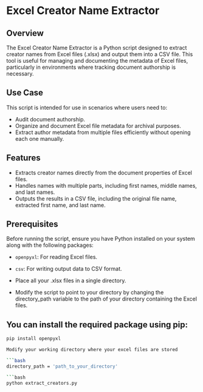 # Excel Creator Name Extractor

## Overview
The Excel Creator Name Extractor is a Python script designed to extract creator names from Excel files (.xlsx) and output them into a CSV file. This tool is useful for managing and documenting the metadata of Excel files, particularly in environments where tracking document authorship is necessary.

## Use Case
This script is intended for use in scenarios where users need to:
- Audit document authorship.
- Organize and document Excel file metadata for archival purposes.
- Extract author metadata from multiple files efficiently without opening each one manually.

## Features
- Extracts creator names directly from the document properties of Excel files.
- Handles names with multiple parts, including first names, middle names, and last names.
- Outputs the results in a CSV file, including the original file name, extracted first name, and last name.

## Prerequisites
Before running the script, ensure you have Python installed on your system along with the following packages:

- `openpyxl`: For reading Excel files.
- `csv`: For writing output data to CSV format.
  
- Place all your .xlsx files in a single directory.
- Modify the script to point to your directory by changing the directory_path variable to the path of your directory containing the Excel files.

## You can install the required package using pip:

```bash
pip install openpyxl

Modify your working directory where your excel files are stored

```bash
directory_path = 'path_to_your_directory'

```bash
python extract_creators.py


